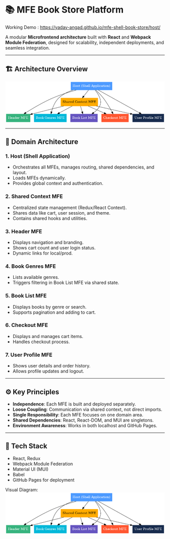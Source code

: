 # 📚 MFE Book Store Platform

Working Demo : https://yadav-angad.github.io/mfe-shell-book-store/host/

A modular **Microfrontend architecture** built with **React** and **Webpack Module Federation**, designed for scalability, independent deployments, and seamless integration.

---

## 🏗 Architecture Overview

![MFE Book Store Architecture](mfe_book_store_architecture.png)

---

## 🔹 Domain Architecture

### **1. Host (Shell Application)**
- Orchestrates all MFEs, manages routing, shared dependencies, and layout.
- Loads MFEs dynamically.
- Provides global context and authentication.

### **2. Shared Context MFE**
- Centralized state management (Redux/React Context).
- Shares data like cart, user session, and theme.
- Contains shared hooks and utilities.

### **3. Header MFE**
- Displays navigation and branding.
- Shows cart count and user login status.
- Dynamic links for local/prod.

### **4. Book Genres MFE**
- Lists available genres.
- Triggers filtering in Book List MFE via shared state.

### **5. Book List MFE**
- Displays books by genre or search.
- Supports pagination and adding to cart.

### **6. Checkout MFE**
- Displays and manages cart items.
- Handles checkout process.

### **7. User Profile MFE**
- Shows user details and order history.
- Allows profile updates and logout.

---

## ⚙ Key Principles
- **Independence**: Each MFE is built and deployed separately.
- **Loose Coupling**: Communication via shared context, not direct imports.
- **Single Responsibility**: Each MFE focuses on one domain area.
- **Shared Dependencies**: React, React-DOM, and MUI are singletons.
- **Environment Awareness**: Works in both localhost and GitHub Pages.

---

## 🚀 Tech Stack
- React, Redux
- Webpack Module Federation
- Material UI (MUI)
- Babel
- GitHub Pages for deployment


Visual Diagram:
![alt text](mfe_book_store_architecture.png)